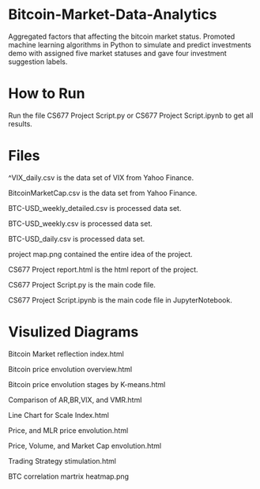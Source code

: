 # Bitcoin-Market-Data-Analytics
Aggregated factors that affecting the bitcoin market status. Promoted machine learning algorithms in Python to simulate and predict investments demo with assigned five market statuses and gave four investment suggestion labels.

# How to Run

Run the file CS677 Project Script.py or CS677 Project Script.ipynb to get all results.

# Files

^VIX_daily.csv is the data set of VIX from Yahoo Finance.


BitcoinMarketCap.csv is the data set from Yahoo Finance.


BTC-USD_weekly_detailed.csv is processed data set.


BTC-USD_weekly.csv is processed data set.


BTC-USD_daily.csv is processed data set.


project map.png contained the entire idea of the project.


CS677 Project report.html is the html report of the project.


CS677 Project Script.py is the main code file.


CS677 Project Script.ipynb is the main code file in JupyterNotebook.


# Visulized Diagrams

Bitcoin Market reflection index.html


Bitcoin price envolution overview.html


Bitcoin price envolution stages by K-means.html


Comparison of AR,BR,VIX, and VMR.html


Line Chart for Scale Index.html


Price, and MLR price envolution.html


Price, Volume, and Market Cap envolution.html


Trading Strategy stimulation.html


BTC correlation martrix heatmap.png
